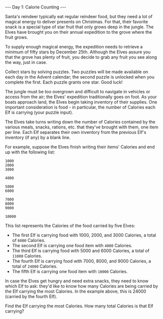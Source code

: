 --- Day 1: Calorie Counting ---

Santa's reindeer typically eat regular reindeer food, but they need a lot of magical energy to deliver presents on 
Christmas. For that, their favorite snack is a special type of star fruit that only grows deep in the jungle. The Elves 
have brought you on their annual expedition to the grove where the fruit grows.

To supply enough magical energy, the expedition needs to retrieve a minimum of fifty stars by December 25th. Although 
the Elves assure you that the grove has plenty of fruit, you decide to grab any fruit you see along the way, just in 
case.

Collect stars by solving puzzles. Two puzzles will be made available on each day in the Advent calendar; the second 
puzzle is unlocked when you complete the first. Each puzzle grants one star. Good luck!

The jungle must be too overgrown and difficult to navigate in vehicles or access from the air; the Elves' expedition 
traditionally goes on foot. As your boats approach land, the Elves begin taking inventory of their supplies. One 
important consideration is food - in particular, the number of Calories each Elf is carrying (your puzzle input).

The Elves take turns writing down the number of Calories contained by the various meals, snacks, rations, etc. that 
they've brought with them, one item per line. Each Elf separates their own inventory from the previous Elf's inventory 
(if any) by a blank line.

For example, suppose the Elves finish writing their items' Calories and end up with the following list:

```
1000
2000
3000

4000

5000
6000

7000
8000
9000

10000
```

This list represents the Calories of the food carried by five Elves:

- The first Elf is carrying food with 1000, 2000, and 3000 Calories, a total of `6000` Calories.
- The second Elf is carrying one food item with `4000` Calories.
- The third Elf is carrying food with 5000 and 6000 Calories, a total of `11000` Calories.
- The fourth Elf is carrying food with 7000, 8000, and 9000 Calories, a total of `24000` Calories.
- The fifth Elf is carrying one food item with `10000` Calories.

In case the Elves get hungry and need extra snacks, they need to know which Elf to ask: they'd like to know how many 
Calories are being carried by the Elf carrying the most Calories. In the example above, this is 24000 (carried by the 
fourth Elf).

Find the Elf carrying the most Calories. How many total Calories is that Elf carrying?
